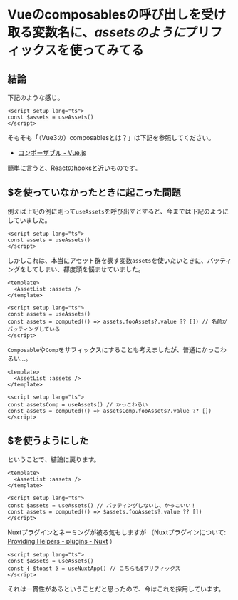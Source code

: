 # Vueのcomposablesの呼び出しを受け取る変数名に、$assetsのように$プリフィックスを使ってみてる

## 結論

下記のような感じ。

```vue
<script setup lang="ts">
const $assets = useAssets()
</script>
```

そもそも「（Vue3の）composablesとは？」は下記を参照してください。

- [コンポーザブル - Vue.js](https://ja.vuejs.org/guide/reusability/composables)

簡単に言うと、Reactのhooksと近いものです。

## $を使っていなかったときに起こった問題

例えば上記の例に則って`useAssets`を呼び出すとすると、今までは下記のようにしていました。

```vue
<script setup lang="ts">
const assets = useAssets()
</script>
```

しかしこれは、本当にアセット群を表す変数`assets`を使いたいときに、バッティングをしてしまい、都度頭を悩ませていました。

```vue
<template>
  <AssetList :assets />
</template>

<script setup lang="ts">
const assets = useAssets()
const assets = computed(() => assets.fooAssets?.value ?? []) // 名前がバッティングしている
</script>
```

`Composable`や`Comp`をサフィックスにすることも考えましたが、普通にかっこわるい…。

```vue
<template>
  <AssetList :assets />
</template>

<script setup lang="ts">
const assetsComp = useAssets() // かっこわるい
const assets = computed(() => assetsComp.fooAssets?.value ?? [])
</script>
```

## $を使うようにした

ということで、結論に戻ります。

```vue
<template>
  <AssetList :assets />
</template>

<script setup lang="ts">
const $assets = useAssets() // バッティングしないし、かっこいい！
const assets = computed(() => $assets.fooAssets?.value ?? [])
</script>
```

Nuxtプラグインとネーミングが被る気もしますが
（Nuxtプラグインについて: [Providing Helpers - plugins - Nuxt](https://nuxt.com/docs/guide/directory-structure/plugins#providing-helpers) ）

```vue
<script setup lang="ts">
const $assets = useAssets()
const { $toast } = useNuxtApp() // こちらも$プリフィックス
</script>
```

それは一貫性があるということだと思ったので、今はこれを採用しています。
